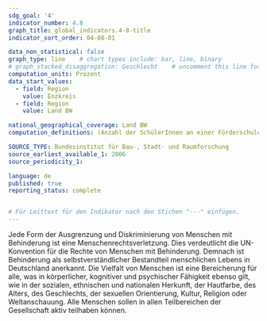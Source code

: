 ```yaml
---
sdg_goal: '4'
indicator_number: 4.8
graph_title: global_indicators.4-8-title 
indicator_sort_order: 04-08-01

data_non_statistical: false
graph_type: line    # chart types include: bar, line, binary
# graph_stacked_disaggregation: Geschlecht    # uncomment this line for stacked bars. eplace "Geschlecht" with the field of aggregation.
computation_units: Prozent
data_start_values:
  - field: Region
    value: Enzkreis
  - field: Region
    value: Land BW

national_geographical_coverage: Land BW
computation_definitions: (Anzahl der SchülerInnen an einer Förderschule) / (Anzahl der SchülerInnen gesamt) * 100

SOURCE_TYPE: Bundesinstitut für Bau-, Stadt- und Raumforschung
source_earliest_available_1: 2006
source_periodicity_1:

language: de   
published: true
reporting_status: complete


# Für Leittext für den Indikator nach den Stichen "---" einfügen.
---
```


Jede Form der Ausgrenzung und Diskriminierung von Menschen mit Behinderung ist eine Menschenrechtsverletzung. Dies verdeutlicht die UN-Konvention für die Rechte von Menschen mit Behinderung. Demnach ist Behinderung als selbstverständlicher Bestandteil menschlichen Lebens in Deutschland anerkannt.
Die Vielfalt von Menschen ist eine Bereicherung für alle, was in körperlicher, kognitiver und psychischer Fähigkeit ebenso gilt, wie in der sozialen, ethnischen und nationalen Herkunft, der Hautfarbe, des Alters, des Geschlechts, der sexuellen Orientierung, Kultur, Religion oder Weltanschauung.
Alle Menschen sollen in allen Teilbereichen der Gesellschaft aktiv teilhaben können.